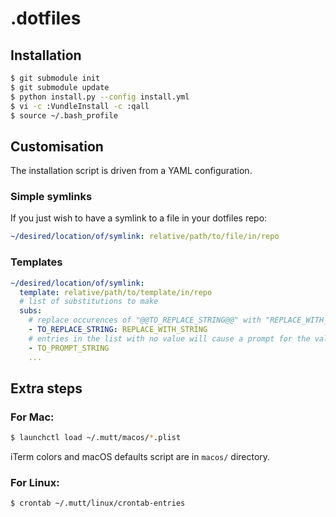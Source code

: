 # .dotfiles

## Installation

```bash
$ git submodule init
$ git submodule update
$ python install.py --config install.yml
$ vi -c :VundleInstall -c :qall
$ source ~/.bash_profile
```

## Customisation

The installation script is driven from a YAML configuration.

### Simple symlinks

If you just wish to have a symlink to a file in your dotfiles repo:

```yaml
~/desired/location/of/symlink: relative/path/to/file/in/repo
```

### Templates

```yaml
~/desired/location/of/symlink:
  template: relative/path/to/template/in/repo
  # list of substitutions to make
  subs:
    # replace occurences of "@@TO_REPLACE_STRING@@" with "REPLACE_WITH_STRING"
    - TO_REPLACE_STRING: REPLACE_WITH_STRING
    # entries in the list with no value will cause a prompt for the value
    - TO_PROMPT_STRING
    ...
```

## Extra steps

### For Mac:

```bash
$ launchctl load ~/.mutt/macos/*.plist
```
iTerm colors and macOS defaults script are in `macos/` directory.

### For Linux:

```bash
$ crontab ~/.mutt/linux/crontab-entries
```
